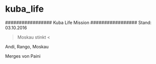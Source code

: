# kuba_life

#################
Kuba Life Mission
#################
Stand: 03.10.2016


> Moskau stinkt <


Andi, Rango, Moskau

Merges von Paini
